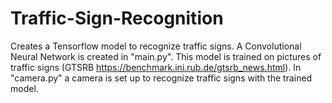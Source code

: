 # Traffic-Sign-Recognition
Creates a Tensorflow model to recognize traffic signs. A Convolutional Neural Network is created in "main.py". 
This model is trained on pictures of traffic signs (GTSRB https://benchmark.ini.rub.de/gtsrb_news.html).
In "camera.py" a camera is set up to recognize traffic signs with the trained model.

